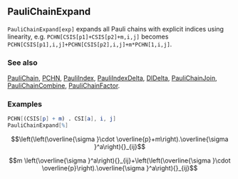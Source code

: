 ## PauliChainExpand

`PauliChainExpand[exp]` expands all Pauli chains with explicit indices using linearity, e.g. `PCHN[CSIS[p1]+CSIS[p2]+m,i,j]` becomes `PCHN[CSIS[p1],i,j]+PCHN[CSIS[p2],i,j]+m*PCHN[1,i,j]`.

### See also

[PauliChain](PauliChain), [PCHN](PCHN), [PauliIndex](PauliIndex), [PauliIndexDelta](PauliIndexDelta), [DIDelta](DIDelta), [PauliChainJoin](PauliChainJoin), [PauliChainCombine](PauliChainCombine), [PauliChainFactor](PauliChainFactor).

### Examples

```mathematica
PCHN[(CSIS[p] + m) . CSI[a], i, j]
PauliChainExpand[%]
```

$$\left(\left(\overline{\sigma }\cdot \overline{p}+m\right).\overline{\sigma }^a\right){}_{ij}$$

$$m \left(\overline{\sigma }^a\right){}_{ij}+\left(\left(\overline{\sigma }\cdot \overline{p}\right).\overline{\sigma }^a\right){}_{ij}$$